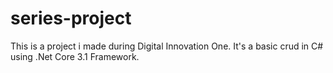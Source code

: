 # series-project
This is a project i made during Digital Innovation One. It's a basic crud in C# using .Net Core 3.1 Framework.
